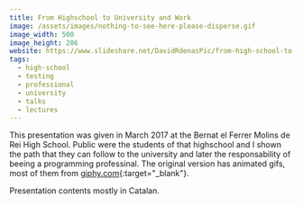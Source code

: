 ```yaml
---
title: From Highschool to University and Work
image: /assets/images/nothing-to-see-here-please-disperse.gif
image_width: 500
image_height: 286
website: https://www.slideshare.net/DavidRdenasPic/from-high-school-to-university-and-work
tags:
  - high-school
  - testing
  - professional
  - university
  - talks
  - lectures
---
```


This presentation was given in March 2017 at the Bernat el Ferrer Molins de Rei High School.
Public were the students of that highschool and I shown the path that they can follow to the university and later
the responsability of beeing a programming professinal.
The original version has animated gifs, most of them from [giphy.com](http://giphy.com){:target="_blank"}.

Presentation contents mostly in Catalan. 
